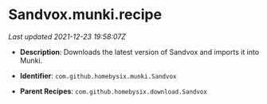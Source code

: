 # Sandvox.munki.recipe

_Last updated 2021-12-23 19:58:07Z_

- **Description**: Downloads the latest version of Sandvox and imports it into Munki.

- **Identifier**: `com.github.homebysix.munki.Sandvox`

- **Parent Recipes**: `com.github.homebysix.download.Sandvox`